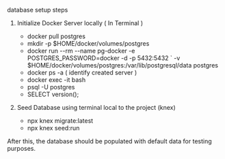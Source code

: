 database setup steps
1) Initialize Docker Server locally ( In Terminal )
    - docker pull postgres
    - mkdir -p $HOME/docker/volumes/postgres
    - docker run --rm --name pg-docker -e POSTGRES_PASSWORD=docker -d -p 5432:5432 `
        -v $HOME/docker/volumes/postgres:/var/lib/postgresql/data postgres
    - docker ps -a ( identify created server )
    - docker exec -it <server id> bash
    - psql -U postgres
    - SELECT version();

2) Seed Database using terminal local to the project (knex)
    - npx knex migrate:latest
    - npx knex seed:run

After this, the database should be populated with default data for testing purposes.



